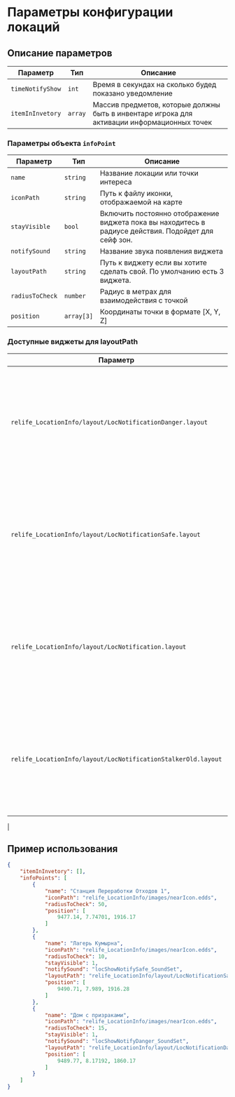 # Параметры конфигурации локаций

## Описание параметров

| Параметр | Тип | Описание | 
|----------|-----|----------|
| `timeNotifyShow` | `int` | Время в секундах на сколько будед показано уведомление | 
| `itemInInvetory` | `array` | Массив предметов, которые должны быть в инвентаре игрока для активации информационных точек |

### Параметры объекта `infoPoint`

| Параметр | Тип | Описание |
|----------|-----|----------|
| `name` | `string` | Название локации или точки интереса | 
| `iconPath` | `string` | Путь к файлу иконки, отображаемой на карте |
| `stayVisible` | `bool` | Включить постоянно отображение виджета пока вы находитесь в радиусе действия. Подойдет для сейф зон. | 
| `notifySound` | `string` | Название звука появления виджета | 
| `layoutPath` | `string` | Путь к виджету если вы хотите сделать свой. По умолчанию есть 3 виджета.| 
| `radiusToCheck` | `number` | Радиус в метрах для взаимодействия с точкой |
| `position` | `array[3]` | Координаты точки в формате [X, Y, Z] |

### Доступные виджеты для layoutPath
| Параметр | Превью | 
|----------|-----|
| `relife_LocationInfo/layout/LocNotificationDanger.layout` | <img width="250" alt="image" src="https://github.com/user-attachments/assets/93e6f5f7-27ed-4482-bc51-3ed939b763ab" />|
| `relife_LocationInfo/layout/LocNotificationSafe.layout` |  <img width="250"  alt="image" src="https://github.com/user-attachments/assets/38e3f808-4be7-414d-ac2e-d5b003bc8a3b" />|
| `relife_LocationInfo/layout/LocNotification.layout` | <img width="250" alt="image" src="https://github.com/user-attachments/assets/f3f58713-1363-4d17-9f88-21c79d8a6a48" /> |
| `relife_LocationInfo/layout/LocNotificationStalkerOld.layout` | <img width="250" alt="image" src="https://github.com/user-attachments/assets/6c882557-1292-482d-a4bd-395a2b5876f4" />
 |

## Пример использования

```json
{
    "itemInInvetory": [],
    "infoPoints": [
        {
            "name": "Станция Переработки Отходов 1",
            "iconPath": "relife_LocationInfo/images/nearIcon.edds",
            "radiusToCheck": 50,
            "position": [
                9477.14, 7.74701, 1916.17
            ]
        },
        {
            "name": "Лагерь Кумырна",
            "iconPath": "relife_LocationInfo/images/nearIcon.edds",
            "radiusToCheck": 10,
            "stayVisible": 1,
            "notifySound": "locShowNotifySafe_SoundSet",
            "layoutPath": "relife_LocationInfo/layout/LocNotificationSafe.layout",
            "position": [
                9490.71, 7.989, 1916.28
            ]
        },
        {
            "name": "Дом с призраками",
            "iconPath": "relife_LocationInfo/images/nearIcon.edds",
            "radiusToCheck": 15,
            "stayVisible": 1,
            "notifySound": "locShowNotifyDanger_SoundSet",
            "layoutPath": "relife_LocationInfo/layout/LocNotificationDanger.layout",
            "position": [
                9489.77, 8.17192, 1860.17
            ]
        }
    ]
}
```
